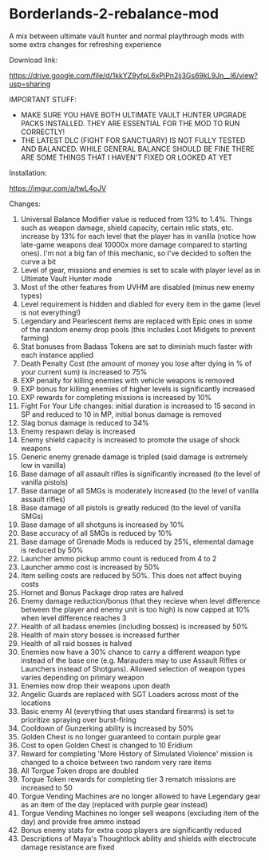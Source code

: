 # Borderlands-2-rebalance-mod
A mix between ultimate vault hunter and normal playthrough mods with some extra changes for refreshing experience

Download link:

https://drive.google.com/file/d/1kkYZ9yfpL6xPiPn2ij3Gs69kL9Jn__l6/view?usp=sharing

IMPORTANT STUFF:

* MAKE SURE YOU HAVE BOTH ULTIMATE VAULT HUNTER UPGRADE PACKS INSTALLED. THEY ARE ESSENTIAL FOR THE MOD TO RUN CORRECTLY!
* THE LATEST DLC (FIGHT FOR SANCTUARY) IS NOT FULLY TESTED AND BALANCED. WHILE GENERAL BALANCE SHOULD BE FINE THERE ARE SOME THINGS THAT I HAVEN'T FIXED OR LOOKED AT YET

Installation:

https://imgur.com/a/twL4oJV

Changes:

1. Universal Balance Modifier value is reduced from 13% to 1.4%. Things such as weapon damage, shield capacity, certain relic stats, etc. increase by 13% for each level that the player has in vanilla (notice how late-game weapons deal 10000x more damage compared to starting ones). I'm not a big fan of this mechanic, so I've decided to soften the curve a bit
2. Level of gear, missions and enemies is set to scale with player level as in Ultimate Vault Hunter mode
3. Most of the other features from UVHM are disabled (minus new enemy types)
4. Level requirement is hidden and diabled for every item in the game (level is not everything!)
5. Legendary and Pearlescent items are replaced with Epic ones in some of the random enemy drop pools (this includes Loot Midgets to prevent farming)
6. Stat bonuses from Badass Tokens are set to diminish much faster with each instance applied
7. Death Penalty Cost (the amount of money you lose after dying in % of your current sum) is increased to 75%
8. EXP penalty for killing enemies with vehicle weapons is removed
9. EXP bonus for killing enemies of higher levels is significantly increased
10. EXP rewards for completing missions is increased by 10%
11. Fight For Your Life changes: initial duration is increased to 15 second in SP and reduced to 10 in MP, initial bonus damage is removed
12. Slag bonus damage is reduced to 34%
13. Enemy respawn delay is increased
14. Enemy shield capacity is increased to promote the usage of shock weapons
15. Generic enemy grenade damage is tripled (said damage is extremely low in vanilla)
16. Base damage of all assault rifles is significantly increased (to the level of vanilla pistols)
17. Base damage of all SMGs is moderately increased (to the level of vanilla assault rifles)
18. Base damage of all pistols is greatly reduced (to the level of vanilla SMGs)
19. Base damage of all shotguns is increased by 10%
20. Base accuracy of all SMGs is reduced by 10%
21. Base damage of Grenade Mods is reduced by 25%, elemental damage is reduced by 50%
22. Launcher ammo pickup ammo count is reduced from 4 to 2
23. Launcher ammo cost is increased by 50%
24. Item selling costs are reduced by 50%. This does not affect buying costs
25. Hornet and Bonus Package drop rates are halved
26. Enemy damage reduction/bonus (that they recieve when level difference between the player and enemy unit is too high) is now capped at 10% when level difference reaches 3
27. Health of all badass enemies (including bosses) is increased by 50%
28. Health of main story bosses is increased further 
29. Health of all raid bosses is halved
30. Enemies now have a 30% chance to carry a different weapon type instead of the base one (e.g. Marauders may to use Assault Rifles or Launchers instead of Shotguns). Allowed selection of weapon types varies depending on primary weapon
31. Enemies now drop their weapons upon death
32. Angelic Guards are replaced with SGT Loaders across most of the locations
33. Basic enemy AI (everything that uses standard firearms) is set to prioritize spraying over burst-firing
34. Cooldown of Gunzerking ability is increased by 50%
35. Golden Chest is no longer guaranteed to contain purple gear
36. Cost to open Golden Chest is changed to 10 Eridium
37. Reward for completing 'More History of Simulated Violence' mission is changed to a choice between two random very rare items
38. All Torgue Token drops are doubled
39. Torgue Token rewards for completing tier 3 rematch missions are increased to 50
40. Torgue Vending Machines are no longer allowed to have Legendary gear as an item of the day (replaced with purple gear instead)
41. Torgue Vending Machines no longer sell weapons (excluding item of the day) and provide free ammo instead
42. Bonus enemy stats for extra coop players are significantly reduced
43. Descriptions of Maya's Thoughtlock ability and shields with electrocute damage resistance are fixed

